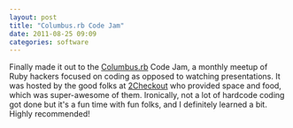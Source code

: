 ```yaml
---
layout: post
title: "Columbus.rb Code Jam"
date: 2011-08-25 09:09
categories: software
---
```


Finally made it out to the [Columbus.rb](http://columbusrb.com) Code Jam, a monthly meetup of Ruby hackers focused on coding as opposed to watching presentations. It was hosted by the good folks at [2Checkout](http://2checkout.com) who provided space and food, which was super-awesome of them. Ironically, not a lot of hardcode coding got done but it's a fun time with fun folks, and I definitely learned a bit. Highly recommended!
